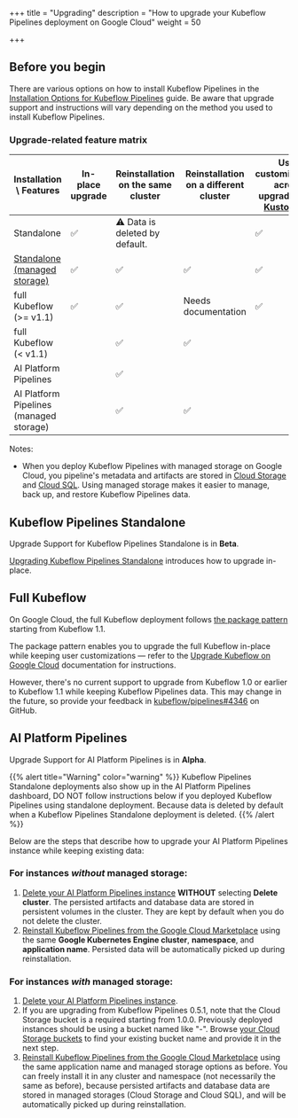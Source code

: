 +++
title = "Upgrading"
description = "How to upgrade your Kubeflow Pipelines deployment on Google Cloud"
weight = 50
                    
+++

## Before you begin

There are various options on how to install Kubeflow Pipelines in the [Installation Options for Kubeflow Pipelines](/docs/pipelines/installation/overview/) guide. Be aware that upgrade support and instructions will vary depending on the method you used to install Kubeflow Pipelines.

### Upgrade-related feature matrix

| Installation \ Features                 | In-place upgrade | Reinstallation on the same cluster | Reinstallation on a different cluster | User customizations across upgrades (via [Kustomize](https://kustomize.io/)) |
|-----------------------------------------|------------------|------------------------------------|---------------------------------------|------------------------------------------------------------------------------------|
| Standalone                              | ✅                | ⚠️ Data is deleted by default.      |                                       | ✅                                                                                  |
| [Standalone (managed storage)](https://github.com/kubeflow/pipelines/tree/master/manifests/kustomize/env/gcp)            | ✅                | ✅                                  | ✅                                     | ✅                                                                                  |
| full Kubeflow (>= v1.1)                   | ✅                | ✅                                  | Needs documentation                   | ✅                                                                                  |
| full Kubeflow (< v1.1)                    |                  | ✅                                  | ✅                                     |                                                                                    |
| AI Platform Pipelines                   |                  | ✅                                  |                                       |                                                                                    |
| AI Platform Pipelines (managed storage) |                  | ✅                                  | ✅                                     |                                                                                    |

Notes:

* When you deploy Kubeflow Pipelines with managed storage on Google Cloud, you pipeline's metadata and artifacts are stored in [Cloud Storage](https://cloud.google.com/storage/docs) and [Cloud SQL](https://cloud.google.com/sql/docs). Using managed storage makes it easier to manage, back up, and restore Kubeflow Pipelines data.

## Kubeflow Pipelines Standalone

Upgrade Support for Kubeflow Pipelines Standalone is in **Beta**.

[Upgrading Kubeflow Pipelines Standalone](/docs/pipelines/installation/standalone-deployment/#upgrading-kubeflow-pipelines) introduces how to upgrade in-place.

## Full Kubeflow

On Google Cloud, the full Kubeflow deployment follows [the package pattern](https://googlecontainertools.github.io/kpt/guides/producer/packages/) starting from Kubeflow 1.1.

The package pattern enables you to upgrade the full Kubeflow in-place while keeping user customizations — refer to the [Upgrade Kubeflow on Google Cloud](docs/gke/deploy/upgrade) documentation for instructions.

However, there's no current support to upgrade from Kubeflow 1.0 or earlier to Kubeflow 1.1 while keeping Kubeflow Pipelines data. This may change in the future, so provide your feedback in [kubeflow/pipelines#4346](https://github.com/kubeflow/pipelines/issues/4346) on GitHub.

## AI Platform Pipelines

Upgrade Support for AI Platform Pipelines is in **Alpha**.

{{% alert title="Warning" color="warning" %}}
Kubeflow Pipelines Standalone deployments also show up in the AI Platform Pipelines dashboard, DO NOT follow instructions below if you deployed Kubeflow Pipelines using standalone deployment.
Because data is deleted by default when a Kubeflow Pipelines Standalone deployment is deleted.
{{% /alert %}}

Below are the steps that describe how to upgrade your AI Platform Pipelines instance while keeping existing data:

### For instances _without_ managed storage:

1. [Delete your AI Platform Pipelines instance](https://cloud.google.com/ai-platform/pipelines/docs/getting-started#clean_up) **WITHOUT** selecting **Delete cluster**. The persisted artifacts and database data are stored in persistent volumes in the cluster. They are kept by default when you do not delete the cluster.
1. [Reinstall Kubeflow Pipelines from the Google Cloud Marketplace](https://console.cloud.google.com/marketplace/details/google-cloud-ai-platform/kubeflow-pipelines) using the same **Google Kubernetes Engine cluster**, **namespace**, and **application name**. Persisted data will be automatically picked up during reinstallation.

### For instances _with_ managed storage:

1. [Delete your AI Platform Pipelines instance](https://cloud.google.com/ai-platform/pipelines/docs/getting-started#clean_up).
1. If you are upgrading from Kubeflow Pipelines 0.5.1, note that the Cloud Storage bucket is a required starting from 1.0.0. Previously deployed instances should be using a bucket named like "<cloudsql instance connection name>-<database prefix or instance name>". Browse [your Cloud Storage buckets](https://console.cloud.google.com/storage/browser) to find your existing bucket name and provide it in the next step.
1. [Reinstall Kubeflow Pipelines from the Google Cloud Marketplace](https://console.cloud.google.com/marketplace/details/google-cloud-ai-platform/kubeflow-pipelines) using the same application name and managed storage options as before. You can freely install it in any cluster and namespace (not necessarily the same as before), because persisted artifacts and database data are stored in managed storages (Cloud Storage and Cloud SQL), and will be automatically picked up during reinstallation.
